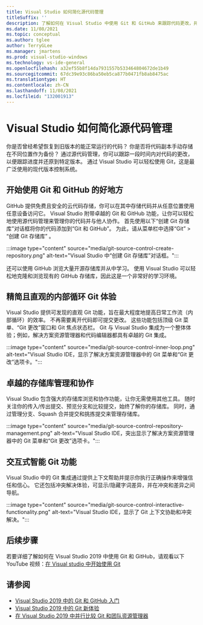 ```yaml
---
title: Visual Studio 如何简化源代码管理
titleSuffix: ''
description: 了解如何在 Visual Studio 中使用 Git 和 GitHub 来跟踪代码更改，并在需要时将其还原。
ms.date: 11/08/2021
ms.topic: conceptual
ms.author: tglee
author: TerryGLee
ms.manager: jmartens
ms.prod: visual-studio-windows
ms.technology: vs-ide-general
ms.openlocfilehash: a32ef55b8f14da7931557b533464804672de1b49
ms.sourcegitcommit: 67dc39e93c86ba50eb5ca877b0471fb8ab8475ac
ms.translationtype: HT
ms.contentlocale: zh-CN
ms.lasthandoff: 11/08/2021
ms.locfileid: "132001913"
---
```

# <a name="how-visual-studio-makes-source-control-easy"></a>Visual Studio 如何简化源代码管理

你是否曾经希望恢复到旧版本的能正常运行的代码？ 你是否将代码副本手动存储在不同位置作为备份？ 通过源代码管理，你可以跟踪一段时间内对代码的更改，以便跟踪进度并还原到特定版本。 通过 Visual Studio 可以轻松使用 Git，这是最广泛使用的现代版本控制系统。

## <a name="a-great-place-to-start-with-git--github"></a>开始使用 Git 和 GitHub 的好地方

GitHub 提供免费且安全的云代码存储，你可以在其中存储代码并从任意位置使用任意设备访问它。 Visual Studio 附带卓越的 Git 和 GitHub 功能，让你可以轻松地使用源代码管理来管理你的代码并与他人协作。 首先使用以下“创建 Git 存储库”对话框将你的代码添加到“Git 和 GitHub”。 为此，请从菜单栏中选择“Git” > “创建 Git 存储库” 。

:::image type="content" source="media/git-source-control-create-repository.png" alt-text="Visual Studio 中“创建 Git 存储库”对话框。":::

还可以使用 GitHub 浏览大量开源存储库并从中学习。 使用 Visual Studio 可以轻松地克隆和浏览现有的 GitHub 存储库，因此这是一个非常好的学习环境。

## <a name="streamlined-and-intuitive-inner-loop-git-experience"></a>精简且直观的内部循环 Git 体验

Visual Studio 提供可发现的直观 Git 功能，旨在最大程度地提高日常工作流（内部循环）的效率。 不再需要离开代码即可提交更改。 这些功能包括顶级 Git 菜单、“Git 更改”窗口和 Git 焦点状态栏。 Git 与 Visual Studio 集成为一个整体体验；例如，解决方案资源管理器和代码编辑器都具有卓越的 Git 集成。

:::image type="content" source="media/git-source-control-inner-loop.png" alt-text="Visual Studio IDE，显示了解决方案资源管理器中的 Git 菜单和“Git 更改”选项卡。":::

## <a name="first-class-repository-management--collaboration"></a>卓越的存储库管理和协作

Visual Studio 包含强大的存储库浏览和协作功能，让你无需使用其他工具。 随时关注你的传入/传出提交、预览分支和比较提交，始终了解你的存储库。 同时，通过管理分支、Squash 合并提交和挑拣提交来管理存储库。

:::image type="content" source="media/git-source-control-repository-management.png" alt-text="Visual Studio IDE，突出显示了解决方案资源管理器中的 Git 菜单和“Git 更改”选项卡。":::

## <a name="interactive--smart-git-functionality"></a>交互式智能 Git 功能

Visual Studio 中的 Git 集成通过提供上下文帮助并提示你执行正确操作来增强信任和信心。 它还包括冲突解决体验，可显示/隐藏字词差异，并在冲突和差异之间导航。

:::image type="content" source="media/git-source-control-interactive-functionality.png" alt-text="Visual Studio IDE，显示了 Git 上下文协助和冲突解决。":::

## <a name="next-steps"></a>后续步骤

若要详细了解如何在 Visual Studio 2019 中使用 Git 和 GitHub，请观看以下 YouTube 视频：[在 Visual studio 中开始使用 Git](https://www.youtube.com/watch?v=GCZ9x3yqkyc&list=PLReL099Y5nRc-zbaFbf0aNcIamBQujOxP)

## <a name="see-also"></a>请参阅

- [Visual Studio 2019 中的 Git 和 GitHub 入门](/learn/modules/visual-studio-github-push/)
- [Visual Studio 2019 中的 Git 新体验](git-with-visual-studio.md?view=vs-2019&preserve-view=true)
- [在 Visual Studio 2019 中并行比较 Git 和团队资源管理器](git-team-explorer-feature-comparison.md?view=vs-2019&preserve-view=true)